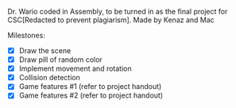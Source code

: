 Dr. Wario coded in Assembly, to be turned in as the final project for CSC[Redacted to prevent plagiarism]. 
Made by Kenaz and Mac

Milestones:
- [x] Draw the scene
- [x] Draw pill of random color
- [x] Implement movement and rotation
- [x] Collision detection
- [x] Game features #1 (refer to project handout)
- [x] Game features #2 (refer to project handout)
